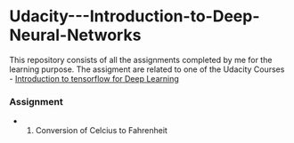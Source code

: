 # Udacity---Introduction-to-Deep-Neural-Networks

This repository consists of all the assignments completed by me for the learning purpose. The assigment are related to one of the Udacity Courses - [Introduction to tensorflow for Deep Learning](https://www.udacity.com/course/intro-to-tensorflow-for-deep-learning--ud187)
### **Assignment**
+ 1. Conversion of Celcius to Fahrenheit

